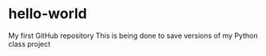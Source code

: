 # hello-world
My first GitHub repository
This is being done to save versions of my Python class project

